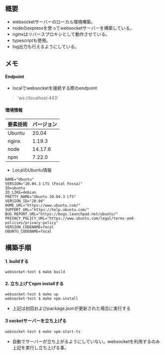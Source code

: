 ## 概要

- websocketサーバーのローカル環境構築。
- nodeのexpressを使ってwebsocketサーバーを構築している。
- nginxはリバースプロキシとして動作させている。
- typescriptも使用。
- log出力も行えるようにしている。

## メモ

#### Endpoint
- localでwebsocketを接続する際のendpoint
> 'ws://localhost:443’

#### 環境情報

|要素技術|バージョン|
|----|----|
| Ubuntu | 20.04 |
| nginx | 1.19.3 |
| node | 14.17.6 |
| npm | 7.22.0 |

- LocalのUbuntu情報
```
NAME="Ubuntu"
VERSION="20.04.3 LTS (Focal Fossa)"
ID=ubuntu
ID_LIKE=debian
PRETTY_NAME="Ubuntu 20.04.3 LTS"
VERSION_ID="20.04"
HOME_URL="https://www.ubuntu.com/"
SUPPORT_URL="https://help.ubuntu.com/"
BUG_REPORT_URL="https://bugs.launchpad.net/ubuntu/"
PRIVACY_POLICY_URL="https://www.ubuntu.com/legal/terms-and-policies/privacy-policy"
VERSION_CODENAME=focal
UBUNTU_CODENAME=focal
```

## 構築手順

#### 1. buildする

```
websocket-test $ make build
```

#### 2. 立ち上げてnpm installする

```
websocket-test $ make up
websocket-test $ make npm-install
```

- 上記は初回およびpackage.jsonが更新された場合に実行する

#### 3 socketサーバーを立ち上げる

```
websocket-test $ make npm-start-ts
```

- 自動でサーバーが立ち上がるようにしていない。websocketを利用するのみ上記を実行し立ち上げる事。